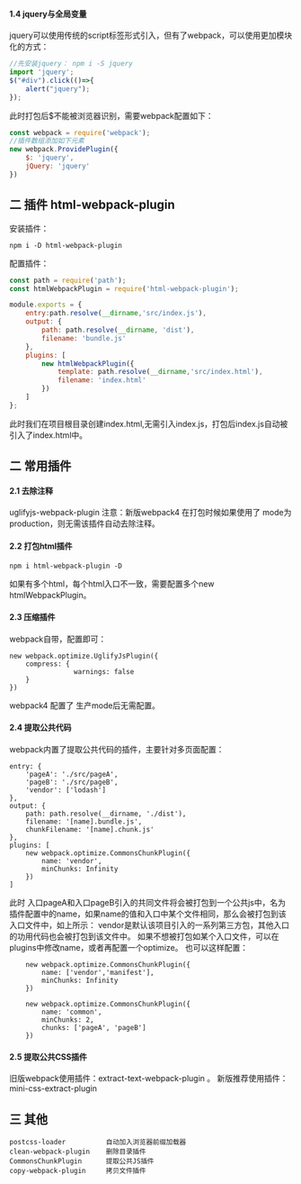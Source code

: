 
#### 1.4 jquery与全局变量

jquery可以使用传统的script标签形式引入，但有了webpack，可以使用更加模块化的方式：
```js
//先安装jquery： npm i -S jquery
import 'jquery';
$("#div").click(()=>{
    alert("jquery");
});
```
此时打包后$不能被浏览器识别，需要webpack配置如下：
```js
const webpack = require('webpack');
//插件数组添加如下元素
new webpack.ProvidePlugin({
	$: 'jquery',
	jQuery: 'jquery'
})

```
## 二 插件 html-webpack-plugin

安装插件：
```
npm i -D html-webpack-plugin
```
配置插件：
```js
const path = require('path');
const htmlWebpackPlugin = require('html-webpack-plugin');

module.exports = {
	entry:path.resolve(__dirname,'src/index.js'), 
	output: {
		path: path.resolve(__dirname, 'dist'),     
		filename: 'bundle.js'                      
    },
    plugins: [
        new htmlWebpackPlugin({
            template: path.resolve(__dirname,'src/index.html'), 
            filename: 'index.html'
        })
    ]    
};
```
此时我们在项目根目录创建index.html,无需引入index.js，打包后index.js自动被引入了index.html中。
## 二 常用插件
#### 2.1 去除注释
uglifyjs-webpack-plugin
注意：新版webpack4 在打包时候如果使用了 mode为 production，则无需该插件自动去除注释。
#### 2.2 打包html插件
```
npm i html-webpack-plugin -D
```
如果有多个html，每个html入口不一致，需要配置多个new htmlWebpackPlugin。
#### 2.3 压缩插件
webpack自带，配置即可：
```
new webpack.optimize.UglifyJsPlugin({
    compress: {
        		warnings: false
   	}
})
```
webpack4 配置了 生产mode后无需配置。
#### 2.4 提取公共代码
webpack内置了提取公共代码的插件，主要针对多页面配置：
```
entry: {
    'pageA': './src/pageA',
    'pageB': './src/pageB',
    'vendor': ['lodash']
},
output: {
    path: path.resolve(__dirname, './dist'),
    filename: '[name].bundle.js',
    chunkFilename: '[name].chunk.js'
},
plugins: [
    new webpack.optimize.CommonsChunkPlugin({
        name: 'vendor',
        minChunks: Infinity
    })
]
```
此时 入口pageA和入口pageB引入的共同文件将会被打包到一个公共js中，名为插件配置中的name，如果name的值和入口中某个文件相同，那么会被打包到该入口文件中，如上所示：
vendor是默认该项目引入的一系列第三方包，其他入口的功用代码也会被打包到该文件中。
如果不想被打包如某个入口文件，可以在plugins中修改name，或者再配置一个optimize。
也可以这样配置：
```
    new webpack.optimize.CommonsChunkPlugin({
        name: ['vendor','manifest'],
        minChunks: Infinity
    })

    new webpack.optimize.CommonsChunkPlugin({
        name: 'common',
        minChunks: 2,
        chunks: ['pageA', 'pageB']
    })
```
#### 2.5 提取公共CSS插件
旧版webpack使用插件：extract-text-webpack-plugin 。
新版推荐使用插件：mini-css-extract-plugin

## 三 其他
```
postcss-loader          自动加入浏览器前缀加载器
clean-webpack-plugin    删除目录插件 			
CommonsChunkPlugin      提取公共JS插件		
copy-webpack-plugin     拷贝文件插件			

```



